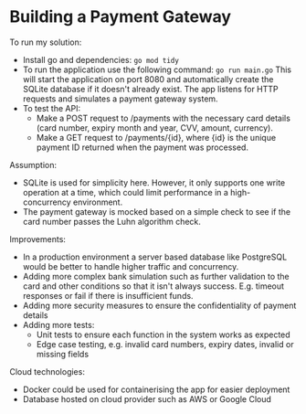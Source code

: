 # Building a Payment Gateway

To run my solution:

- Install go and dependencies: `go mod tidy`
- To run the application use the following command: `go run main.go`
  This will start the application on port 8080 and automatically create the SQLite database if it doesn't already exist. The app listens for HTTP requests and simulates a payment gateway system.
- To test the API:
  - Make a POST request to /payments with the necessary card details (card number, expiry month and year, CVV, amount, currency).
  - Make a GET request to /payments/{id}, where {id} is the unique payment ID returned when the payment was processed.

Assumption:

- SQLite is used for simplicity here. However, it only supports one write operation at a time, which could limit performance in a high-concurrency environment.
- The payment gateway is mocked based on a simple check to see if the card number passes the Luhn algorithm check.

Improvements:

- In a production environment a server based database like PostgreSQL would be better to handle higher traffic and concurrency.
- Adding more complex bank simulation such as further validation to the card and other conditions so that it isn't always success. E.g. timeout responses or fail if there is insufficient funds.
- Adding more security measures to ensure the confidentiality of payment details
- Adding more tests:
  - Unit tests to ensure each function in the system works as expected
  - Edge case testing, e.g. invalid card numbers, expiry dates, invalid or missing fields

Cloud technologies:

- Docker could be used for containerising the app for easier deployment
- Database hosted on cloud provider such as AWS or Google Cloud
